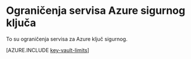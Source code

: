 <properties
   pageTitle="Ograničenja servisa Azure ključa sigurnog | Microsoft Azure"
   description="Saznajte više o ograničenjima servisa za Azure ključ sigurnog."
   documentationCenter="dev-center-name"
   services="key-vault"  
   authors="cabailey"
   manager="mbaldwin"
   editor=""/>

<tags
   ms.service="key-vault"
   ms.devlang="na"
   ms.topic="article"
   ms.tgt_pltfrm="na"
   ms.workload="identity"
   ms.date="09/16/2016"
   ms.author="mbaldwin"/>

# <a name="azure-key-vault-service-limits"></a>Ograničenja servisa Azure sigurnog ključa

To su ograničenja servisa za Azure ključ sigurnog.

[AZURE.INCLUDE [key-vault-limits](../../includes/key-vault-limits.md)]
